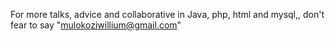 For more talks, advice and collaborative in Java, php, html and mysql,, don't fear to say "mulokoziwillium@gmail.com"
